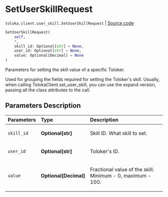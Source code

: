 # SetUserSkillRequest
`toloka.client.user_skill.SetUserSkillRequest` | [Source code](https://github.com/Toloka/toloka-kit/blob/v1.0.1/src/client/user_skill.py#L12)

```python
SetUserSkillRequest(
    self,
    *,
    skill_id: Optional[str] = None,
    user_id: Optional[str] = None,
    value: Optional[Decimal] = None
)
```

Parameters for setting the skill value of a specific Toloker.


Used for grouping the fields required for setting the Toloker's skill.
Usually, when calling TolokaClient.set_user_skill, you can use the expand version, passing all the class attributes to the call.

## Parameters Description

| Parameters | Type | Description |
| :----------| :----| :-----------|
`skill_id`|**Optional\[str\]**|<p>Skill ID. What skill to set.</p>
`user_id`|**Optional\[str\]**|<p>Toloker&#x27;s ID.</p>
`value`|**Optional\[Decimal\]**|<p>Fractional value of the skill. Minimum - 0, maximum - 100.</p>
